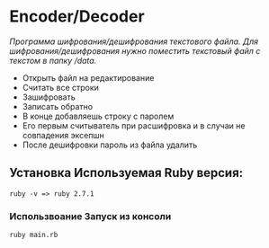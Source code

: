 # Encoder/Decoder
*Программа шифрования/дешифрования текстового файла. 
Для шифрования/дешифрования нужно поместить текстовый файл с текстом в папку /data.*
 * Открыть файл на редактирование
 * Cчитать все строки
 * Зашифровать 
 * Записать обратно
 * В конце добавляешь строку с паролем
 * Его первым считыватель при расшифровка и в случаи не совпадения эксепшн
 * После дешифровки пароль из файла удалить
## Установка Используемая Ruby версия:
``` ruby -v => ruby 2.7.1 ```
### Использвоание Запуск из консоли
``` ruby main.rb ```